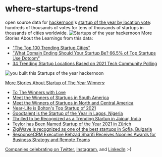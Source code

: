 # where-startups-trend

open source data for [hackernoon](https://hackernoon.com)'s [startup of the year by location vote](https://startups.hackernoon.com): hundreds of thousands of votes for tens of thousands of startups in thousands of cities worldwide.
![Startups of the year hackernoon](https://user-images.githubusercontent.com/45616838/154575261-3bea2cf0-a87c-4416-8720-3f091c24e393.png)
More Stories About the Learnings from this data:
* ["The Top 100 Trending Startup Cities"](https://hackernoon.com/the-top-100-trending-startup-cities)
* ["What Domain Ending Should Your Startup Be? 66.5% of Top Startups Use Dotcom"](https://hackernoon.com/what-domain-ending-should-your-startup-be-665percent-of-top-startups-use-dotcom)
* [34 Trending Startup Locations Based on 2021 Tech Community Polling](https://hackernoon.com/34-trending-startup-locations-based-on-2021-tech-community-polling)

![you built this Startups of the year hackernoon](https://user-images.githubusercontent.com/45616838/156076706-55ddcb9b-ef3d-43d3-89a5-6eceb12a0a85.jpeg)

[More Stories About Startup of The Year Winners](https://hackernoon.com/tagged/startups-2021-results):
* [To The Winners with Love](https://hackernoon.com/to-the-winners-of-startups2021-with-love)
* [Meet the Winners of Startups in South America](https://hackernoon.com/meet-the-winners-of-startups2021-in-south-america)
* [Meet the Winners of Startups in North and Central America](https://hackernoon.com/meet-the-winners-of-startups-in-north-and-central-america)
* [Near-Life is Bolton's Top Startup of 2021](https://hackernoon.com/near-life-is-boltons-top-startup-of-2021)
* [Goodtalent is the Startup of the Year in Lagos, Nigeria](https://hackernoon.com/goodtalent-is-the-startup-of-the-year-in-lagos-nigeria)
* [Thrilled to be Recognized as a Trending Startup in Jaipur, India](https://hackernoon.com/thrilled-to-be-recognized-as-a-trending-startup-in-jaipur-india)
* [Teylor has Been Named Startup of the Year 2021 in Zürich](https://hackernoon.com/teylor-has-been-named-startup-of-the-year-2021-in-zurich)
* [ZigiWave is recognized as one of the best startups in Sofia, Bulgaria](https://zigiwave.com/startup-awards-hackernoon/)
* [ResponseCRM Executive Behzad Sharifi Receives Noonies Awards for Business Strategy and Remote Teams](https://www.prnewswire.com/news-releases/responsecrm-executive-behzad-sharifi-receives-noonies-awards-for-business-strategy-and-remote-teams-301484364.html)

[Companies celebrating on Twitter](https://twitter.com/search?q=startups.hackernoon.com&src=typed_query&f=live), [Instagram](https://www.instagram.com/explore/tags/hackernoon/), and [LinkedIn](https://www.linkedin.com/search/results/content/?keywords=startup%20of%20the%20year%20hacker%20noon&origin=SPELL_CHECK_DID_YOU_MEAN&spellCorrectionEnabled=false) :-) 
